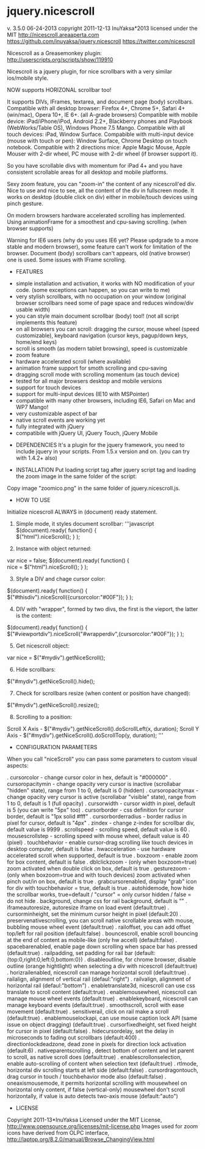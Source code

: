 jquery.nicescroll
=================
v. 3.5.0 06-24-2013
copyright 2011-12-13 InuYaksa*2013
licensed under the MIT
http://nicescroll.areaaperta.com
https://github.com/inuyaksa/jquery.nicescroll
https://twitter.com/nicescroll

Nicescroll as a Greasemonkey plugin: http://userscripts.org/scripts/show/119910


Nicescroll is a jquery plugin, for nice scrollbars with a very similar ios/mobile style.

NOW supports HORIZONAL scrollbar too!

It supports DIVs, IFrames, textarea, and document page (body) scrollbars.
Compatible with all desktop browser: Firefox 4+, Chrome 5+, Safari 4+ (win/mac), Opera 10+, IE 6+. (all A-grade browsers)
Compatible with mobile device: iPad/iPhone/iPod, Android 2.2+, Blackberry phones and Playbook (WebWorks/Table OS), Windows Phone 7.5 Mango.
Compatible with all touch devices: iPad, Window Surface.
Compabible with multi-input device (mouse with touch or pen): Window Surface, Chrome Desktop on touch notebook.
Compatible with 2 directions mice: Apple Magic Mouse, Apple Mouser with 2-dir wheel, PC mouse with 2-dir wheel (if browser support it).

So you have scrollable divs with momentum for iPad 4+ and you have consistent scrollable areas for all desktop and mobile platforms.

Sexy zoom feature, you can "zoom-in" the content of any nicescroll'ed div.
Nice to use and nice to see, all the content of the div in fullscreen mode.
It works on desktop (double click on div) either in mobile/touch devices using pinch gesture.

On modern browsers hardware accelerated scrolling has implemented.
Using animationFrame for a smoothest and cpu-saving scrolling. (when browser supports)

Warning for IE6 users (why do you uses IE6 yet? Please updgrade to a more stable and modern browser), some feature can't work for limitation of the browser.
Document (body) scrollbars can't appears, old (native browser) one is used. Some issues with IFrame scrolling.


* FEATURES

- simple installation and activation, it works with NO modification of your code. (some exceptions can happen, so you can write to me)
- very stylish scrollbars, with no occupation on your window (original browser scrollbars need some of page space and reduces window/div usable width)
- you can style main document scrollbar (body) too!! (not all script implements this feature)
- on all browsers you can scroll: dragging the cursor, mouse wheel (speed customizable), keyboard navigation (cursor keys, pagup/down keys, home/end keys)
- scroll is smooth (as modern tablet browsing), speed is customizable
- zoom feature
- hardware accelerated scroll (where available)
- animation frame support for smoth scrolling and cpu-saving
- dragging scroll mode with scrolling momentum (as touch device)
- tested for all major browsers desktop and mobile versions
- support for touch devices
- support for multi-input devices (IE10 with MSPointer)
- compatible with many other browsers, including IE6, Safari on Mac and WP7 Mango!
- very customizable aspect of bar
- native scroll events are working yet
- fully integrated with jQuery
- compatibile with jQuery UI, jQuery Touch, jQuery Mobile


* DEPENDENCIES
It's a plugin for the jquery framework, you need to include jquery in your scripts.
From 1.5.x version and on. (you can try with 1.4.2+ also)


* INSTALLATION
Put loading script tag after jquery script tag and loading the zoom image in the same folder of the script:

<script src="jquery.nicescroll.js"></script>

Copy image "zoomico.png" in the same folder of jquery.nicescroll.js.


* HOW TO USE

Initialize nicescroll ALWAYS in (document) ready statement.

1. Simple mode, it styles document scrollbar:
'''javascript
$(document).ready(
  function() {  
    $("html").niceScroll();
  }
);

2. Instance with object returned:

var nice = false;
$(document).ready(
  function() {  
    nice = $("html").niceScroll();
  }
);

3. Style a DIV and chage cursor color:

$(document).ready(
  function() {  
    $("#thisdiv").niceScroll({cursorcolor:"#00F"});
  }
);

4. DIV with "wrapper", formed by two divs, the first is the vieport, the latter is the content:

$(document).ready(
  function() {
    $("#viewportdiv").niceScroll("#wrapperdiv",{cursorcolor:"#00F"});
  }
);

5. Get nicescroll object:

var nice = $("#mydiv").getNiceScroll();

6. Hide scrollbars:

$("#mydiv").getNiceScroll().hide();

7. Check for scrollbars resize (when content or position have changed):

$("#mydiv").getNiceScroll().resize();

8. Scrolling to a position:

Scroll X Axis - $("#mydiv").getNiceScroll().doScrollLeft(x, duration);
Scroll Y Axis - $("#mydiv").getNiceScroll().doScrollTop(y, duration);
'''

* CONFIGURATION PARAMETERS

When you call "niceScroll" you can pass some parameters to custom visual aspects:

. cursorcolor - change cursor color in hex, default is "#000000"
. cursoropacitymin - change opacity very cursor is inactive (scrollabar "hidden" state), range from 1 to 0, default is 0 (hidden)
. cursoropacitymax - change opacity very cursor is active (scrollabar "visible" state), range from 1 to 0, default is 1 (full opacity)
. cursorwidth - cursor width in pixel, default is 5 (you can write "5px" too)
. cursorborder - css definition for cursor border, default is "1px solid #fff"
. cursorborderradius - border radius in pixel for cursor, default is "4px"
. zindex - change z-index for scrollbar div, default value is 9999
. scrollspeed - scrolling speed, default value is 60
. mousescrollstep - scrolling speed with mouse wheel, default value is 40 (pixel)
. touchbehavior - enable cursor-drag scrolling like touch devices in desktop computer, default is false
. hwacceleration - use hardware accelerated scroll when supported, default is true
. boxzoom - enable zoom for box content, default is false
. dblclickzoom - (only when boxzoom=true) zoom activated when double click on box, default is true
. gesturezoom - (only when boxzoom=true and with touch devices) zoom activated when pinch out/in on box, default is true
. grabcursorenabled, display "grab" icon for div with touchbehavior = true, default is true
. autohidemode, how hide the scrollbar works, true=default / "cursor" = only cursor hidden / false = do not hide
. background, change css for rail background, default is ""
. iframeautoresize, autoresize iframe on load event (default:true)
. cursorminheight, set the minimum cursor height in pixel (default:20)
. preservenativescrolling, you can scroll native scrollable areas with mouse, bubbling mouse wheel event (default:true)
. railoffset, you can add offset top/left for rail position (default:false)
. bouncescroll, enable scroll bouncing at the end of content as mobile-like (only hw accell) (default:false)
. spacebarenabled, enable page down scrolling when space bar has pressed (default:true)
. railpadding, set padding for rail bar (default:{top:0,right:0,left:0,bottom:0})
. disableoutline, for chrome browser, disable outline (orange hightlight) when selecting a div with nicescroll (default:true)
. horizrailenabled, nicescroll can manage horizontal scroll (default:true)
. railalign, alignment of vertical rail (defaul:"right")
. railvalign, alignment of horizontal rail (defaul:"bottom")
. enabletranslate3d, nicescroll can use css translate to scroll content (default:true)
. enablemousewheel, nicescroll can manage mouse wheel events (default:true)
. enablekeyboard, nicescroll can manage keyboard events (default:true)
. smoothscroll, scroll with ease movement (default:true)
. sensitiverail, click on rail make a scroll (default:true)
. enablemouselockapi, can use mouse caption lock API (same issue on object dragging) (default:true)
. cursorfixedheight, set fixed height for cursor in pixel (default:false)
. hidecursordelay, set the delay in microseconds to fading out scrollbars (default:400)
. directionlockdeadzone, dead zone in pixels for direction lock activation (default:6)
. nativeparentscrolling , detect bottom of content and let parent to scroll, as native scroll does (default:true)
. enablescrollonselection, enable auto-scrolling of content when selection text (default:true)
. rtlmode, horizontal div scrolling starts at left side (default:false)
. cursordragontouch, drag cursor in touch / touchbehavior mode also (default:false)
. oneaxismousemode, it permits horizontal scrolling with mousewheel on horizontal only content, if false (vertical-only) mousewheel don't scroll horizontally, if value is auto detects two-axis mouse (default:"auto")

* LICENSE

Copyright 2011-13*InuYaksa
Licensed under the MIT License, http://www.opensource.org/licenses/mit-license.php
Images used for zoom icons have derived from OLPC interface, http://laptop.org/8.2.0/manual/Browse_ChangingView.html

